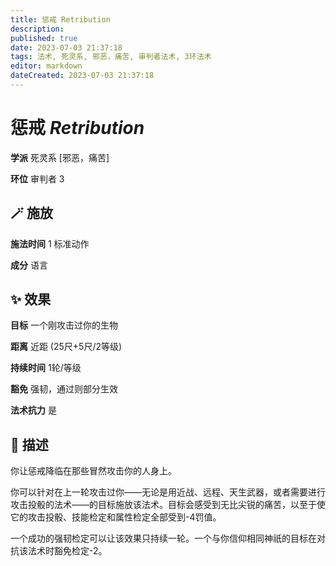 ```yaml
---
title: 惩戒 Retribution
description: 
published: true
date: 2023-07-03 21:37:18
tags: 法术, 死灵系, 邪恶，痛苦, 审判者法术, 3环法术
editor: markdown
dateCreated: 2023-07-03 21:37:18
---
```


# **惩戒** *Retribution*

**学派** 死灵系 \[邪恶，痛苦\] 

**环位** 审判者 3

## 🪄 施放

**施法时间** 1 标准动作

**成分** 语言

## ✨ 效果 

**目标** 一个刚攻击过你的生物 

**距离** 近距 (25尺+5尺/2等级)  

**持续时间** 1轮/等级 

**豁免** 强韧，通过则部分生效

**法术抗力** 是

## 📖 描述

你让惩戒降临在那些冒然攻击你的人身上。

你可以针对在上一轮攻击过你——无论是用近战、远程、天生武器，或者需要进行攻击投骰的法术——的目标施放该法术。目标会感受到无比尖锐的痛苦，以至于使它的攻击投骰、技能检定和属性检定全部受到-4罚值。

一个成功的强韧检定可以让该效果只持续一轮。一个与你信仰相同神祇的目标在对抗该法术时豁免检定-2。
    
